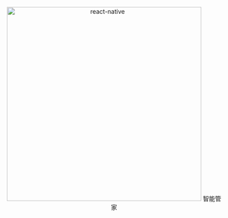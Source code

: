<p align="center">
  <a >
    <img alt="react-native" src="https://timgsa.baidu.com/timg?image&quality=80&size=b9999_10000&sec=1542283911946&di=384d26d1e19cfc7ad16b1eaba0e12ece&imgtype=0&src=http%3A%2F%2Fsourcefreeze.com%2Fwp-content%2Fuploads%2F2015%2F04%2Freact-native.png" width="450">
    智能管家
  </a>
</p>
